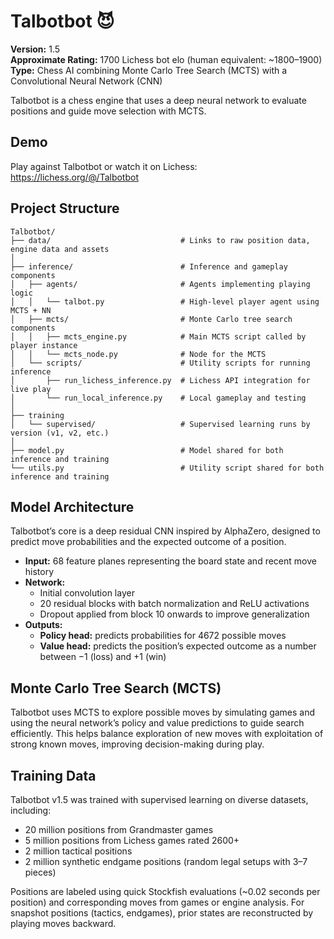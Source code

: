 # Talbotbot 😈

**Version:** 1.5  
**Approximate Rating:** 1700 Lichess bot elo (human equivalent: ~1800–1900)  
**Type:** Chess AI combining Monte Carlo Tree Search (MCTS) with a Convolutional Neural Network (CNN)

Talbotbot is a chess engine that uses a deep neural network to evaluate positions and guide move selection with MCTS.

## Demo

Play against Talbotbot or watch it on Lichess:  
https://lichess.org/@/Talbotbot

## Project Structure

```
Talbotbot/
├── data/                             # Links to raw position data, engine data and assets
│ 
├── inference/                        # Inference and gameplay components
│   ├── agents/                       # Agents implementing playing logic
│   │   └── talbot.py                 # High-level player agent using MCTS + NN
│   ├── mcts/                         # Monte Carlo tree search components
│   │   ├── mcts_engine.py            # Main MCTS script called by player instance
│   │   └── mcts_node.py              # Node for the MCTS
│   └── scripts/                      # Utility scripts for running inference
│       ├── run_lichess_inference.py  # Lichess API integration for live play
│       └── run_local_inference.py    # Local gameplay and testing
│
├── training
│   └── supervised/                   # Supervised learning runs by version (v1, v2, etc.)
│
├── model.py                          # Model shared for both inference and training
└── utils.py                          # Utility script shared for both inference and training
```

## Model Architecture

Talbotbot’s core is a deep residual CNN inspired by AlphaZero, designed to predict move probabilities and the expected outcome of a position.

- **Input:** 68 feature planes representing the board state and recent move history  
- **Network:**  
  - Initial convolution layer  
  - 20 residual blocks with batch normalization and ReLU activations  
  - Dropout applied from block 10 onwards to improve generalization  
- **Outputs:**  
  - **Policy head:** predicts probabilities for 4672 possible moves  
  - **Value head:** predicts the position’s expected outcome as a number between −1 (loss) and +1 (win)

## Monte Carlo Tree Search (MCTS)

Talbotbot uses MCTS to explore possible moves by simulating games and using the neural network’s policy and value predictions to guide search efficiently. This helps balance exploration of new moves with exploitation of strong known moves, improving decision-making during play.

## Training Data

Talbotbot v1.5 was trained with supervised learning on diverse datasets, including:

- 20 million positions from Grandmaster games  
- 5 million positions from Lichess games rated 2600+  
- 2 million tactical positions  
- 2 million synthetic endgame positions (random legal setups with 3–7 pieces)

Positions are labeled using quick Stockfish evaluations (~0.02 seconds per position) and corresponding moves from games or engine analysis. For snapshot positions (tactics, endgames), prior states are reconstructed by playing moves backward.